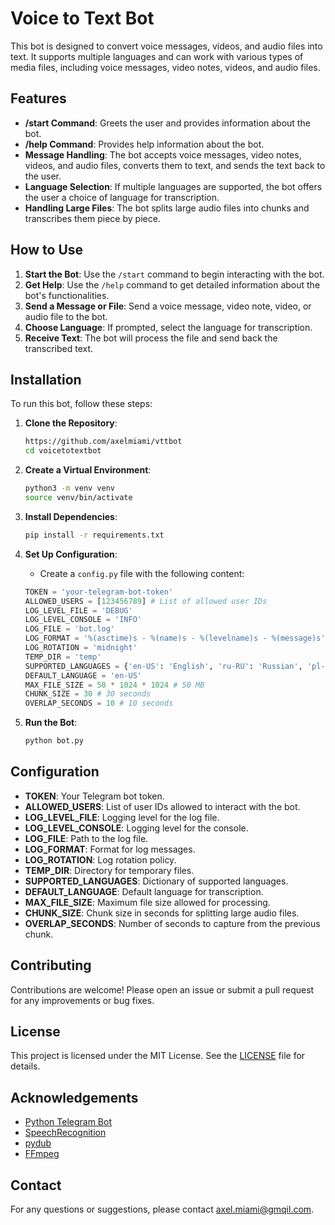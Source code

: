 # Voice to Text Bot

This bot is designed to convert voice messages, videos, and audio files into text. It supports multiple languages and can work with various types of media files, including voice messages, video notes, videos, and audio files.

## Features

- **/start Command**: Greets the user and provides information about the bot.
- **/help Command**: Provides help information about the bot.
- **Message Handling**: The bot accepts voice messages, video notes, videos, and audio files, converts them to text, and sends the text back to the user.
- **Language Selection**: If multiple languages are supported, the bot offers the user a choice of language for transcription.
- **Handling Large Files**: The bot splits large audio files into chunks and transcribes them piece by piece.

## How to Use

1. **Start the Bot**: Use the `/start` command to begin interacting with the bot.
2. **Get Help**: Use the `/help` command to get detailed information about the bot's functionalities.
3. **Send a Message or File**: Send a voice message, video note, video, or audio file to the bot.
4. **Choose Language**: If prompted, select the language for transcription.
5. **Receive Text**: The bot will process the file and send back the transcribed text.

## Installation

To run this bot, follow these steps:

1. **Clone the Repository**:
    ```bash
    https://github.com/axelmiami/vttbot
    cd voicetotextbot
    ```

2. **Create a Virtual Environment**:
    ```bash
    python3 -m venv venv
    source venv/bin/activate
    ```

3. **Install Dependencies**:
    ```bash
    pip install -r requirements.txt
    ```

4. **Set Up Configuration**:
    - Create a `config.py` file with the following content:
    ```python
    TOKEN = 'your-telegram-bot-token'
    ALLOWED_USERS = [123456789] # List of allowed user IDs
    LOG_LEVEL_FILE = 'DEBUG'
    LOG_LEVEL_CONSOLE = 'INFO'
    LOG_FILE = 'bot.log'
    LOG_FORMAT = '%(asctime)s - %(name)s - %(levelname)s - %(message)s'
    LOG_ROTATION = 'midnight'
    TEMP_DIR = 'temp'
    SUPPORTED_LANGUAGES = {'en-US': 'English', 'ru-RU': 'Russian', 'pl-PL': 'Polish'}
    DEFAULT_LANGUAGE = 'en-US'
    MAX_FILE_SIZE = 50 * 1024 * 1024 # 50 MB
    CHUNK_SIZE = 30 # 30 seconds
    OVERLAP_SECONDS = 10 # 10 seconds
    ```

5. **Run the Bot**:
    ```bash
    python bot.py
    ```

## Configuration

- **TOKEN**: Your Telegram bot token.
- **ALLOWED_USERS**: List of user IDs allowed to interact with the bot.
- **LOG_LEVEL_FILE**: Logging level for the log file.
- **LOG_LEVEL_CONSOLE**: Logging level for the console.
- **LOG_FILE**: Path to the log file.
- **LOG_FORMAT**: Format for log messages.
- **LOG_ROTATION**: Log rotation policy.
- **TEMP_DIR**: Directory for temporary files.
- **SUPPORTED_LANGUAGES**: Dictionary of supported languages.
- **DEFAULT_LANGUAGE**: Default language for transcription.
- **MAX_FILE_SIZE**: Maximum file size allowed for processing.
- **CHUNK_SIZE**: Chunk size in seconds for splitting large audio files.
- **OVERLAP_SECONDS**: Number of seconds to capture from the previous chunk.

## Contributing

Contributions are welcome! Please open an issue or submit a pull request for any improvements or bug fixes.

## License

This project is licensed under the MIT License. See the [LICENSE](LICENSE) file for details.

## Acknowledgements

- [Python Telegram Bot](https://github.com/axelmiami/vttbot)
- [SpeechRecognition](https://github.com/Uberi/speech_recognition)
- [pydub](https://github.com/jiaaro/pydub)
- [FFmpeg](https://ffmpeg.org/)

## Contact

For any questions or suggestions, please contact [axel.miami@gmqil.com](mailto:axel.miami@gmail.com).
```
